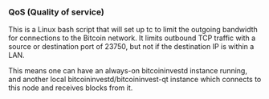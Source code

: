 ### QoS (Quality of service) ###

This is a Linux bash script that will set up tc to limit the outgoing bandwidth for connections to the Bitcoin network. It limits outbound TCP traffic with a source or destination port of 23750, but not if the destination IP is within a LAN.

This means one can have an always-on bitcoininvestd instance running, and another local bitcoininvestd/bitcoininvest-qt instance which connects to this node and receives blocks from it.
